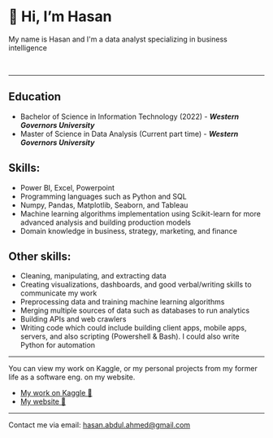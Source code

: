 # 👋 Hi, I’m Hasan
My name is Hasan and I'm a data analyst specializing in business intelligence

<br />


<hr />

## Education
- Bachelor of Science in Information Technology (2022) - ***Western Governors University***
- Master of Science in Data Analysis (Current part time) -  ***Western Governors University***

## Skills:
- Power BI, Excel, Powerpoint
- Programming languages such as Python and SQL
- Numpy, Pandas, Matplotlib, Seaborn, and Tableau
- Machine learning algorithms implementation using Scikit-learn for more advanced analysis and building production models
- Domain knowledge in business, strategy, marketing, and finance

## Other skills:
- Cleaning, manipulating, and extracting data
- Creating visualizations, dashboards, and good verbal/writing skills to communicate my work
- Preprocessing data and training machine learning algorithms 
- Merging multiple sources of data such as databases to run analytics
- Building APIs and web crawlers
- Writing code which could include building client apps, mobile apps, servers, and also scripting (Powershell & Bash). I could also write Python for automation

<hr />

You can view my work on Kaggle, or my personal projects from my former life as a software eng. on my website.
- [My work on Kaggle 🔗](https://www.kaggle.com/has9800)
- [My website 🔗](https://has9800.vercel.app/)

<hr />

Contact me via email: hasan.abdul.ahmed@gmail.com
